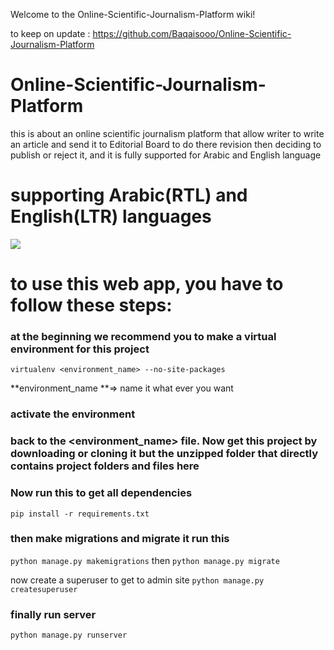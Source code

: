 Welcome to the Online-Scientific-Journalism-Platform wiki!

to keep on update : https://github.com/Baqaisooo/Online-Scientific-Journalism-Platform

# Online-Scientific-Journalism-Platform
this is about an online scientific journalism platform that allow writer to write an article and send it to Editorial Board to do there revision then deciding to publish or reject it, and it is fully supported for Arabic and English language

# supporting Arabic(RTL) and English(LTR) languages

![](https://i.imgur.com/nJr9vUA.png)

# to use this web app, you have to follow these steps:

### at the beginning we recommend you to make a virtual environment for this project
`virtualenv <environment_name> --no-site-packages`

**environment_name **=> name it what ever you want

### activate the environment

### back to the <environment_name> file. Now get this project by downloading or cloning it but the unzipped folder that directly contains project folders and files here

### Now run this to get all dependencies
`pip install -r requirements.txt`

### then make migrations and migrate it run this
`python manage.py makemigrations`
then
`python manage.py migrate`

now create a superuser to get to admin site
`python manage.py createsuperuser`

### finally run server
`python manage.py runserver`
